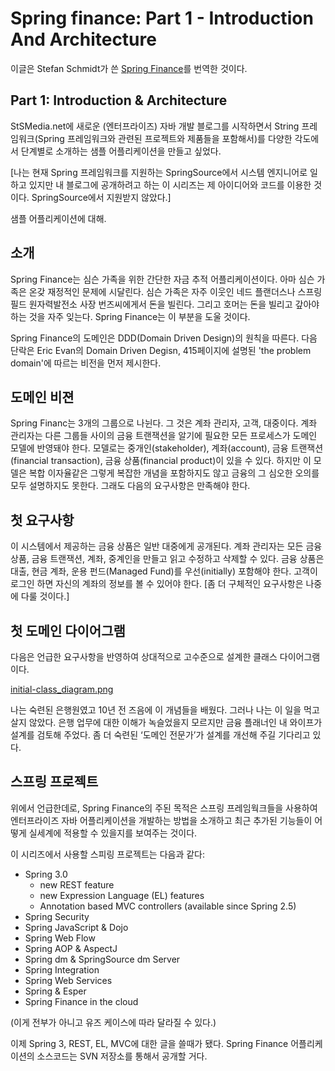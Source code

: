 # Spring finance: Part 1 - Introduction And Architecture

이글은 Stefan Schmidt가 쓴 [Spring Finance][]를 번역한 것이다.

[Spring Finance]: http://stsmedia.net/spring-finance-part-1-introduction-architecture/

## Part 1: Introduction & Architecture

StSMedia.net에 새로운 (엔터프라이즈) 자바 개발 블로그를 시작하면서 String 프레임워크(Spring 프레임워크와 관련된 프로젝트와 제품들을 포함해서)를 다양한 각도에서 단계별로 소개하는 샘플 어플리케이션을 만들고 싶었다.

[나는 현재 Spring 프레임워크를 지원하는 SpringSource에서 시스템 엔지니어로 일하고 있지만 내 블로그에 공개하려고 하는 이 시리즈는 제 아이디어와 코드를 이용한 것이다. SpringSource에서 지원받지 않았다.]

샘플 어플리케이션에 대해.

## 소개

Spring Finance는 심슨 가족을 위한 간단한 자금 추적 어플리케이션이다. 아마 심슨 가족은 온갖 재정적인 문제에 시달린다. 심슨 가족은 자주 이웃인 네드 플랜더스나 스프링필드 원자력발전소 사장 번즈씨에게서 돈을 빌린다. 그리고 호머는 돈을 빌리고 갚아야 하는 것을 자주 잊는다. Spring Finance는 이 부분을 도울 것이다.

Spring Finance의 도메인은 DDD(Domain Driven Design)의 원칙을 따른다. 다음 단락은 Eric Evan의 Domain Driven Degisn, 415페이지에 설명된 'the problem domain'에 따르는 비전을 먼저 제시한다.

## 도메인 비젼

Spring Financ는 3개의 그룹으로 나뉜다. 그 것은 계좌 관리자, 고객, 대중이다. 계좌 관리자는 다른 그룹들 사이의 금융 트랜잭션을 알기에 필요한 모든 프로세스가 도메인 모델에 반영돼야 한다. 모델로는 중개인(stakeholder), 계좌(account), 금융 트랜잭션(financial transaction), 금융 상품(financial product)이 있을 수 있다. 하지만 이 모델은 복합 이자율같은 그렇게 복잡한 개념을 포함하지도 않고 금융의 그 심오한 오의를 모두 설명하지도 못한다. 그래도 다음의 요구사항은 만족해야 한다.

## 첫 요구사항

이 시스템에서 제공하는 금융 상품은 일반 대중에게 공개된다. 계좌 관리자는 모든 금융 상품, 금융 트랜잭션, 계좌, 중계인을 만들고 읽고 수정하고 삭제할 수 있다. 금융 상품은 대출, 현금 계좌, 운용 펀드(Managed Fund)를 우선(initially) 포함해야 한다. 고객이 로그인 하면 자신의 계좌의 정보를 볼 수 있어야 한다. [좀 더 구체적인 요구사항은 나중에 다룰 것이다.]

## 첫 도메인 다이어그램

다음은 언급한 요구사항을 반영하여 상대적으로 고수준으로 설계한 클래스 다이어그램이다.

[initial-class_diagram.png](/articles/2010/1271648700/initial-class_diagram.png)

나는 숙련된 은행원였고 10년 전 즈음에 이 개념들을 배웠다. 그러나 나는 이 일을 먹고 살지 않았다. 은행 업무에 대한 이해가 녹슬었을지 모르지만 금융 플래너인 내 와이프가 설계를 검토해 주었다. 좀 더 숙련된 ‘도메인 전문가’가 설계를 개선해 주길 기다리고 있다.

## 스프링 프로젝트

위에서 언급한데로, Spring Finance의 주된 목적은 스프링 프레임웍크들을 사용하여 엔터프라이즈 자바 어플리케이션을 개발하는 방법을 소개하고 최근 추가된 기능들이 어떻게 실세계에 적용할 수 있을지를 보여주는 것이다.

이 시리즈에서 사용할 스피링 프로젝트는 다음과 같다:

 * Spring 3.0
   * new REST feature
   * new Expression Language (EL) features
   * Annotation based MVC controllers (available since Spring 2.5)
 * Spring Security
 * Spring JavaScript & Dojo
 * Spring Web Flow
 * Spring AOP & AspectJ
 * Spring dm & SpringSource dm Server
 * Spring Integration
 * Spring Web Services
 * Spring & Esper
 * Spring Finance in the cloud

(이게 전부가 아니고 유즈 케이스에 따라 달라질 수 있다.)

이제 Spring 3, REST, EL, MVC에 대한 글을 쓸때가 됐다. Spring Finance 어플리케이션의 소스코드는 SVN 저장소를 통해서 공개할 거다.
